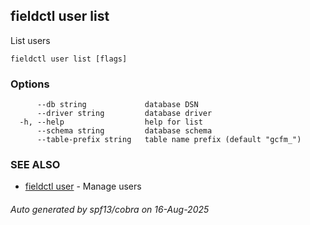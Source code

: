 ## fieldctl user list

List users

```
fieldctl user list [flags]
```

### Options

```
      --db string             database DSN
      --driver string         database driver
  -h, --help                  help for list
      --schema string         database schema
      --table-prefix string   table name prefix (default "gcfm_")
```

### SEE ALSO

* [fieldctl user](fieldctl_user.md)	 - Manage users

###### Auto generated by spf13/cobra on 16-Aug-2025
